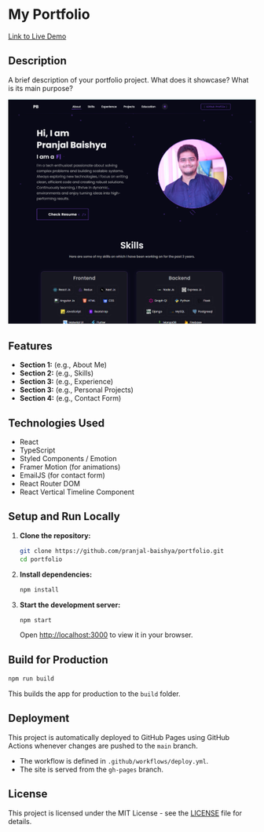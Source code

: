 # My Portfolio

[Link to Live Demo](https://pranjal-baishya.github.io/portfolio/)

## Description

A brief description of your portfolio project. What does it showcase? What is its main purpose?

<!-- Add a screenshot or GIF here if you like -->
![Portfolio Screenshot](./src/images/portfolioImage.png)

## Features

*   **Section 1:** (e.g., About Me)
*   **Section 2:** (e.g., Skills)
*   **Section 3:** (e.g., Experience)
*   **Section 3:** (e.g., Personal Projects)
*   **Section 4:** (e.g., Contact Form)

## Technologies Used

*   React
*   TypeScript
*   Styled Components / Emotion
*   Framer Motion (for animations)
*   EmailJS (for contact form)
*   React Router DOM
*   React Vertical Timeline Component

## Setup and Run Locally

1.  **Clone the repository:**
    ```bash
    git clone https://github.com/pranjal-baishya/portfolio.git
    cd portfolio
    ```
2.  **Install dependencies:**
    ```bash
    npm install
    ```
3.  **Start the development server:**
    ```bash
    npm start
    ```
    Open [http://localhost:3000](http://localhost:3000) to view it in your browser.

## Build for Production

```bash
npm run build
```
This builds the app for production to the `build` folder.

## Deployment

This project is automatically deployed to GitHub Pages using GitHub Actions whenever changes are pushed to the `main` branch.

*   The workflow is defined in `.github/workflows/deploy.yml`.
*   The site is served from the `gh-pages` branch.

## License

This project is licensed under the MIT License - see the [LICENSE](LICENSE) file for details.
